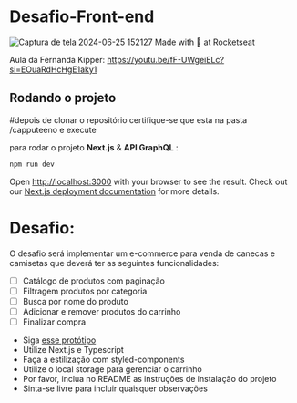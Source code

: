 # Desafio-Front-end
![Captura de tela 2024-06-25 152127](https://github.com/Lukas656/desafio-Front-end/assets/72577273/ab34ad6d-36ff-4ca0-a089-d19a570884c6)
Made with 💜 at Rocketseat

Aula da Fernanda Kipper: https://youtu.be/fF-UWgeiELc?si=EOuaRdHcHgE1aky1

## Rodando o projeto
#depois de clonar o repositório certifique-se que esta na pasta /capputeeno e execute

para rodar o projeto **Next.js** & **API GraphQL** :
```bash
npm run dev

```
Open [http://localhost:3000](http://localhost:3000) with your browser to see the result.
Check out our [Next.js deployment documentation](https://nextjs.org/docs/deployment) for more details.

# Desafio:
O desafio será implementar um e-commerce para venda de canecas e camisetas que deverá ter as seguintes funcionalidades:
- [ ] Catálogo de produtos com paginação
- [ ] Filtragem produtos por categoria
- [ ] Busca por nome do produto
- [ ] Adicionar e remover produtos do carrinho
- [ ] Finalizar compra

- Siga [esse protótipo](https://www.figma.com/file/rET9F2CeUEJdiVN7JRu993/E-commerce---capputeeno?node-id=680%3A6449)
- Utilize Next.js e Typescript
- Faça a estilização com styled-components
- Utilize o local storage para gerenciar o carrinho
- Por favor, inclua no README as instruções de instalação do projeto
- Sinta-se livre para incluir quaisquer observações
